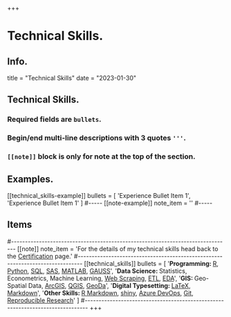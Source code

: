 +++
# Technical Skills.

## Info.
title = "Technical Skills"
date = "2023-01-30"

## Technical Skills.
### Required fields are `bullets`.
### Begin/end multi-line descriptions with 3 quotes `'''`.
### `[[note]]` block is only for note at the top of the section.

## Examples.
[[technical_skills-example]]
  bullets = [
    'Experience Bullet Item 1',
    'Experience Bullet Item 1'
    ]
#-----
[[note-example]]
  note_item = '<i class="fas fa-exclamation-triangle pr2"></i>'
#-----

## Items
#-------------------------------------------------------------------------------
[[note]]
  note_item = '<i class="fas fa-exclamation-triangle pr2"></i>For the details of my technical skills head back to the <a href="/certification">Certification</a> page.'
#-------------------------------------------------------------------------------
[[technical_skills]]
  bullets = [
  '<b>Programming: </b><a href= "http://www.r-project.org/" target="_blank" rel="noopener">R</a>, <a href= "https://www.python.org/" target="_blank" rel="noopener">Python</a>, <a href= "https://en.wikipedia.org/wiki/SQL" target="_blank" rel="noopener">SQL</a>, <a href= "http://www.sas.com/" target="_blank" rel="noopener">SAS</a>, <a href= "http://www.mathworks.com/products/matlab/" target="_blank" rel="noopener">MATLAB</a>, <a href= "https://www.aptech.com/" target="_blank" rel="noopener">GAUSS</a>',
  '<b>Data Science: </b>Statistics, Econometrics, Machine Learning, <a href= "https://en.wikipedia.org/wiki/Web_scraping" target="_blank" rel="noopener">Web Scraping</a>, <a href= "https://en.wikipedia.org/wiki/Extract,_transform,_load" target="_blank" rel="noopener">ETL</a>, <a href= "https://en.wikipedia.org/wiki/Exploratory_data_analysis" target="_blank" rel="noopener">EDA</a>',
  '<b>GIS: </b>Geo-Spatial Data, <a href= "http://www.arcgis.com/features/" target="_blank" rel="noopener">ArcGIS</a>, <a href= "http://www.qgis.org/en/site/index.html" target="_blank" rel="noopener">QGIS</a>, <a href= "http://geodacenter.github.io/" target="_blank" rel="noopener">GeoDa</a>',
  '<b>Digital Typesetting: </b><a href= "http://www.latex-project.org/" target="_blank" rel="noopener">LaTeX</a>, <a href= "https://en.wikipedia.org/wiki/Markdown" target="_blank" rel="noopener">Markdown</a>',
  '<b>Other Skills: </b><a href= "http://rmarkdown.rstudio.com/" target="_blank" rel="noopener">R Markdown</a>, <a href= "https://shiny.rstudio.com/" target="_blank" rel="noopener">shiny</a>, <a href= "https://azure.microsoft.com/en-us/products/devops/" target="_blank" rel="noopener">Azure DevOps</a>, <a href= "https://git-scm.com/" target="_blank" rel="noopener">Git</a>, <a href= "https://en.wikipedia.org/wiki/Reproducibility#Reproducible_research" target="_blank" rel="noopener">Reproducible Research</a>'
  ]
#-------------------------------------------------------------------------------
+++
